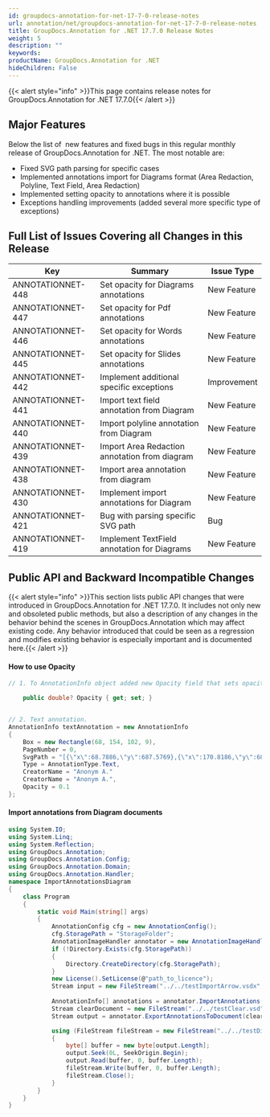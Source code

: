 ```yaml
---
id: groupdocs-annotation-for-net-17-7-0-release-notes
url: annotation/net/groupdocs-annotation-for-net-17-7-0-release-notes
title: GroupDocs.Annotation for .NET 17.7.0 Release Notes
weight: 5
description: ""
keywords: 
productName: GroupDocs.Annotation for .NET
hideChildren: False
---
```

{{< alert style="info" >}}This page contains release notes for GroupDocs.Annotation for .NET 17.7.0{{< /alert >}}

## Major Features

Below the list of  new features and fixed bugs in this regular monthly release of GroupDocs.Annotation for .NET. The most notable are:

*   Fixed SVG path parsing for specific cases
*   Implemented annotations import for Diagrams format (Area Redaction, Polyline, Text Field, Area Redaction)
*   Implemented setting opacity to annotations where it is possible
*   Exceptions handling improvements (added several more specific type of exceptions)

## Full List of Issues Covering all Changes in this Release

| Key | Summary | Issue Type |
| --- | --- | --- |
| ANNOTATIONNET-448 | Set opacity for Diagrams annotations | New Feature |
| ANNOTATIONNET-447 | Set opacity for Pdf annotations | New Feature |
| ANNOTATIONNET-446 | Set opacity for Words annotations | New Feature |
| ANNOTATIONNET-445 | Set opacity for Slides annotations | New Feature |
| ANNOTATIONNET-442 | Implement additional specific exceptions | Improvement |
| ANNOTATIONNET-441 | Import text field annotation from Diagram | New Feature |
| ANNOTATIONNET-440 | Import polyline annotation from Diagram | New Feature |
| ANNOTATIONNET-439 | Import Area Redaction annotation from diagram | New Feature |
| ANNOTATIONNET-438 | Import area annotation from diagram | New Feature |
| ANNOTATIONNET-430 | Implement import annotations for Diagram | New Feature |
| ANNOTATIONNET-421 | Bug with parsing specific SVG path | Bug |
| ANNOTATIONNET-419 | Implement TextField annotation for Diagrams | New Feature |

## Public API and Backward Incompatible Changes

{{< alert style="info" >}}This section lists public API changes that were introduced in GroupDocs.Annotation for .NET 17.7.0. It includes not only new and obsoleted public methods, but also a description of any changes in the behavior behind the scenes in GroupDocs.Annotation which may affect existing code. Any behavior introduced that could be seen as a regression and modifies existing behavior is especially important and is documented here.{{< /alert >}}

#### How to use Opacity
    
```csharp
// 1. To AnnotationInfo object added new Opacity field that sets opacity of annotation (can be null or float number between 0 and 1)

	public double? Opacity { get; set; }


// 2. Text annotation.
AnnotationInfo textAnnotation = new AnnotationInfo
{
    Box = new Rectangle(68, 154, 102, 9),
    PageNumber = 0,
    SvgPath = "[{\"x\":68.7886,\"y\":687.5769},{\"x\":170.8186,\"y\":687.5769},{\"x\":68.7886,\"y\":678.5769},{\"x\":170.8186,\"y\":678.5769}]",
    Type = AnnotationType.Text,
    CreatorName = "Anonym A."
    CreatorName = "Anonym A.",
	Opacity = 0.1
};
```
    
#### Import annotations from Diagram documents
    
```csharp
using System.IO;
using System.Linq;
using System.Reflection;
using GroupDocs.Annotation;
using GroupDocs.Annotation.Config;
using GroupDocs.Annotation.Domain;
using GroupDocs.Annotation.Handler;
namespace ImportAnnotationsDiagram
{
    class Program
    {
        static void Main(string[] args)
        {
            AnnotationConfig cfg = new AnnotationConfig();
            cfg.StoragePath = "StorageFolder";
            AnnotationImageHandler annotator = new AnnotationImageHandler(cfg);
            if (!Directory.Exists(cfg.StoragePath))
            {
                Directory.CreateDirectory(cfg.StoragePath);
            }
            new License().SetLicense(@"path_to_licence");
            Stream input = new FileStream("../../testImportArrow.vsdx", FileMode.Open,FileAccess.ReadWrite); 
 
            AnnotationInfo[] annotations = annotator.ImportAnnotations(input, DocumentType.Diagram);
            Stream clearDocument = new FileStream("../../testClear.vsd", FileMode.Open,FileAccess.ReadWrite); 
            Stream output = annotator.ExportAnnotationsToDocument(clearDocument, annotations.ToList(), DocumentType.Diagram);

            using (FileStream fileStream = new FileStream("../../testDiagramExported.vsdx", FileMode.Create))
            {
                byte[] buffer = new byte[output.Length];
                output.Seek(0L, SeekOrigin.Begin);
                output.Read(buffer, 0, buffer.Length);
                fileStream.Write(buffer, 0, buffer.Length);
                fileStream.Close();
            }
        }
    }
}
```
